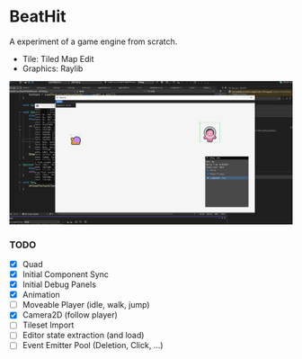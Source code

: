 # BeatHit

A experiment of a game engine from scratch.

- Tile: Tiled Map Edit
- Graphics: Raylib

![x](./Example01.PNG)

### TODO

- [x] Quad
- [x] Initial Component Sync
- [x] Initial Debug Panels
- [X] Animation
- [ ] Moveable Player (idle, walk, jump)
- [x] Camera2D (follow player)
- [ ] Tileset Import
- [ ] Editor state extraction (and load)
- [ ] Event Emitter Pool (Deletion, Click, ...)
